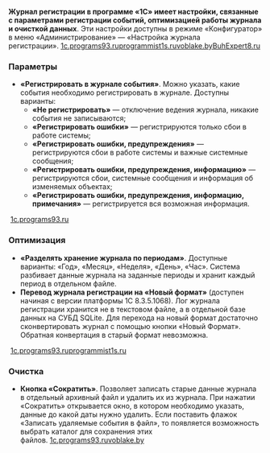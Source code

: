 **Журнал регистрации в программе «1С» имеет настройки, связанные с параметрами регистрации событий, оптимизацией работы журнала и очисткой данных**. Эти настройки доступны в режиме «Конфигуратор» в меню «Администрирование» — «Настройка журнала регистрации». [1c.programs93.ru](https://1c.programs93.ru/articles/zhurnal-registracii-v-1s/)[programmist1s.ru](https://programmist1s.ru/nastroyka-zhurnala-registratsii-1s/)[voblake.by](https://voblake.by/zhurnal-registracii-1s)[BuhExpert8.ru](https://buhexpert8.ru/obuchenie-1s/administrirovanie-1s/zhurnal-registratsii-v-1s-8-3.html)

### Параметры

- **«Регистрировать в журнале события»**. Можно указать, какие события необходимо регистрировать в журнале. Доступны варианты:
    - **«Не регистрировать»** — отключение ведения журнала, никакие события не записываются;
    - **«Регистрировать ошибки»** — регистрируются только сбои в работе системы;
    - **«Регистрировать ошибки, предупреждения»** — регистрируются сбои в работе системы и важные системные сообщения;
    - **«Регистрировать ошибки, предупреждения, информацию»** — регистрируются сбои, системные сообщения и информация об изменяемых объектах;
    - **«Регистрировать ошибки, предупреждения, информацию, примечания»** — регистрируется вся возможная информация.

 [1c.programs93.ru](https://1c.programs93.ru/articles/zhurnal-registracii-v-1s/)

### Оптимизация

- **«Разделять хранение журнала по периодам»**. Доступные варианты: «Год», «Месяц», «Неделя», «День», «Час». Система разбивает данные журнала на заданные периоды и хранит каждый период в отдельном файле.
- **Перевод журнала регистрации на «Новый формат»** (доступен начиная с версии платформы 1С 8.3.5.1068). Лог журнала регистрации хранится не в текстовом файле, а в отдельной базе данных на СУБД SQLite. Для перехода на новый формат достаточно сконвертировать журнал с помощью кнопки «Новый Формат». Обратная конвертация в старый формат невозможна.

 [1c.programs93.ru](https://1c.programs93.ru/articles/zhurnal-registracii-v-1s/)[programmist1s.ru](https://programmist1s.ru/nastroyka-zhurnala-registratsii-1s/)

### Очистка

- **Кнопка «Сократить»**. Позволяет записать старые данные журнала в отдельный архивный файл и удалить их из журнала. При нажатии «Сократить» открывается окно, в котором необходимо указать, данные до какой даты нужно удалить. Если поставить флажок «Записать удаляемые события в файл», то появляется возможность выбрать каталог для сохранения этих файлов. [1c.programs93.ru](https://1c.programs93.ru/articles/zhurnal-registracii-v-1s/)[voblake.by](https://voblake.by/zhurnal-registracii-1s)